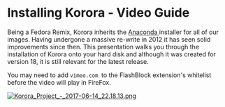 # Installing Korora - Video Guide

Being a Fedora Remix, Korora inherits the [Anaconda ](https://fedoraproject.org/wiki/Anaconda)installer for all of our images. Having undergone a massive re-write in 2012 it has seen solid improvements since then. This presentation walks you through the installation of Korora onto your hard disk and although it was created for version 18, it is still relevant for the latest release.

You may need to add `vimeo.com `to the FlashBlock extension's whitelist before the video will play in FireFox.

[![Korora_Project_-_2017-06-14_22.18.13.png](https://s30.postimg.org/6ujhi1i6p/Korora_Project_-_2017-06-14_22.18.13.png)](https://vimeo.com/69508041)
